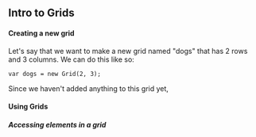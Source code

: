 ## Intro to Grids



#### Creating a new grid

Let's say that we want to make a new grid named "dogs" that has 2 rows and 3 columns. We can do this like so:

```
var dogs = new Grid(2, 3);
```

Since we haven't added anything to this grid yet,  

#### Using Grids

##### Accessing elements in a grid







